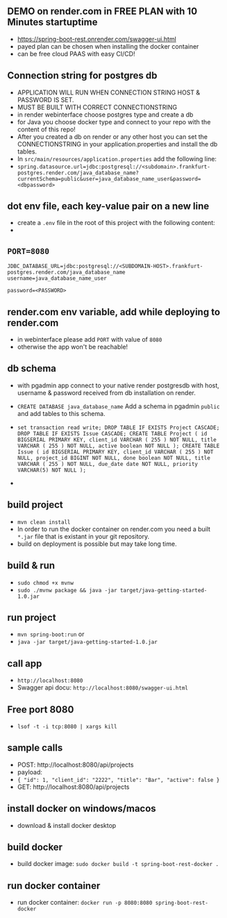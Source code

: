 ## DEMO on render.com in FREE PLAN with 10 Minutes startuptime
- https://spring-boot-rest.onrender.com/swagger-ui.html
- payed plan can be chosen when installing the docker container
- can be free cloud PAAS with easy CI/CD!

## Connection string for postgres db
- APPLICATION WILL RUN WHEN CONNECTION STRING HOST & PASSWORD IS SET.
- MUST BE BUILT WITH CORRECT CONNECTIONSTRING
- in render webinterface choose postgres type and create a db
- for Java you choose docker type and connect to your repo with the content of this repo!
- After you created a db on render or any other host you can set the CONNECTIONSTRING in your application.properties and install the db tables.
- In `src/main/resources/application.properties` add the following line:
- `spring.datasource.url=jdbc:postgresql://<subdomain>.frankfurt-postgres.render.com/java_database_name?currentSchema=public&user=java_database_name_user&password=<dbpassword>`

## dot env file, each key-value pair on a new line
- create a `.env` file in the root of this project with the following content:
- 
`PORT=8080`
- 
`JDBC_DATABASE_URL=jdbc:postgresql://<SUBDOMAIN-HOST>.frankfurt-postgres.render.com/java_database_name`
`username=java_database_name_user`

`password=<PASSWORD>`

## render.com env variable, add while deploying to render.com

- in webinterface please add `PORT` with value of `8080`
- otherwise the app won't be reachable!
 
## db schema

- with pgadmin app connect to your native render postgresdb with host, username & password received from db installation on render.

- `CREATE DATABASE java_database_name` Add a schema in pgadmin `public` and add tables to this schema.

- `set transaction read write;
  DROP TABLE IF EXISTS Project CASCADE;
  DROP TABLE IF EXISTS Issue CASCADE;
  CREATE TABLE Project (
  id BIGSERIAL PRIMARY KEY,
  client_id VARCHAR ( 255 ) NOT NULL,
  title VARCHAR ( 255 ) NOT NULL,
  active boolean NOT NULL
  );
  CREATE TABLE Issue (
  id BIGSERIAL PRIMARY KEY,
  client_id VARCHAR ( 255 ) NOT NULL,
  project_id BIGINT NOT NULL,
  done boolean NOT NULL,
  title VARCHAR ( 255 ) NOT NULL,
  due_date date NOT NULL,
  priority VARCHAR(5) NOT NULL
  );`
- 
## build project

- `mvn clean install`
- In order to run the docker container on render.com you need a built `*.jar` file that is existant in your git repository.
- build on deployment is possible but may take long time.

## build & run

- `sudo chmod +x mvnw`
- `sudo ./mvnw package && java -jar target/java-getting-started-1.0.jar`

## run project

- `mvn spring-boot:run`
or
- `java -jar target/java-getting-started-1.0.jar`

## call app
 - `http://localhost:8080`
 -  Swagger api docu: `http://localhost:8080/swagger-ui.html`

## Free port 8080

- `lsof -t -i tcp:8080 | xargs kill`

## sample calls

- POST: http://localhost:8080/api/projects
- payload:
- `{
  "id": 1,
  "client_id": "2222",
  "title": "Bar",
  "active": false
  }`
- GET: http://localhost:8080/api/projects


## install docker on windows/macos

- download & install docker desktop

## build docker

- build docker image: `sudo docker build -t spring-boot-rest-docker .`

## run docker container

- run docker container: `docker run -p 8080:8080 spring-boot-rest-docker`